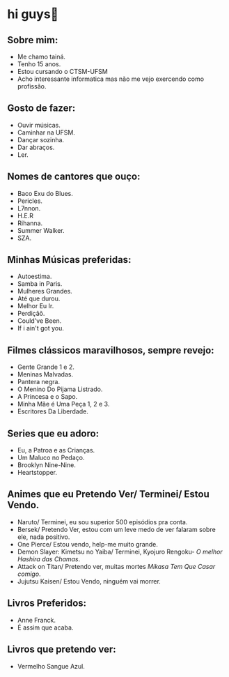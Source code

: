 # hi guys👋

## Sobre mim:
* Me chamo tainá.
* Tenho 15 anos. 
* Estou cursando o CTSM-UFSM
* Acho interessante informatica mas não me vejo exercendo como profissão.

## Gosto de fazer:
* Ouvir músicas.
* Caminhar na UFSM.
* Dançar sozinha.
* Dar abraços.
* Ler.

## Nomes de cantores que ouço:
* Baco Exu do Blues.
* Pericles.
* L7nnon.
* H.E.R
* Rihanna.
* Summer Walker.
* SZA.

## Minhas Músicas preferidas:
* Autoestima.
* Samba in Paris.
* Mulheres Grandes.
* Até que durou.
* Melhor Eu Ir.
* Perdiçãõ.
* Could've Been.
* If i ain't got you.

## Filmes clássicos maravilhosos, sempre revejo:
* Gente Grande 1 e 2.
* Meninas Malvadas.
* Pantera negra.
* O Menino Do Pijama Listrado.
* A Princesa e o Sapo.
* Minha Mãe é Uma Peça 1, 2 e 3.
* Escritores Da Liberdade. 

## Series que eu adoro:
* Eu, a Patroa e as Crianças.
* Um Maluco no Pedaço. 
* Brooklyn Nine-Nine.
* Heartstopper.

## Animes que eu Pretendo Ver/ Terminei/ Estou Vendo.
* Naruto/ Terminei, eu sou superior 500 episódios pra conta.
* Bersek/ Pretendo Ver, estou com um leve medo de ver falaram sobre ele, nada positivo.
* One Pierce/ Estou vendo, help-me muito grande.
* Demon Slayer: Kimetsu no Yaiba/ Terminei, Kyojuro Rengoku- *O melhor Hashira das Chamas*.
* Attack on Titan/ Pretendo ver, muitas mortes *Mikasa Tem Que Casar comigo*.
* Jujutsu Kaisen/ Estou Vendo, ninguém vai morrer.

## Livros Preferidos:
* Anne Franck.
* É assim que acaba.

## Livros que pretendo ver:
* Vermelho Sangue Azul.







